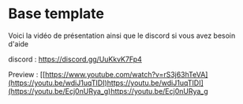 # Base template 

Voici la vidéo de présentation ainsi que le discord si vous avez besoin d'aide

discord : https://discord.gg/UuKkvK7Fp4

Preview : [[https://www.youtube.com/watch?v=rS3j63hTeVA](https://youtu.be/wdiJ1uqTIDI)https://youtu.be/wdiJ1uqTIDI](https://youtu.be/Ecj0nURya_g)https://youtu.be/Ecj0nURya_g
